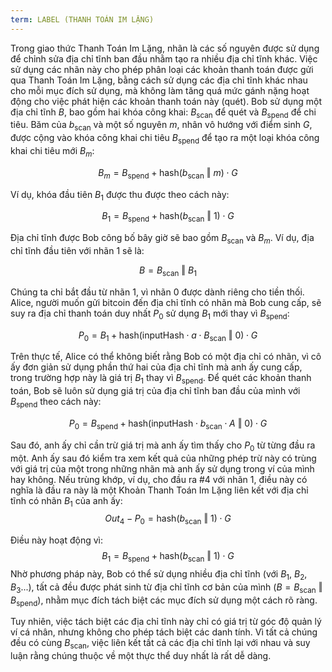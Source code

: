 ```yaml
---
term: LABEL (THANH TOÁN IM LẶNG)
---
```


Trong giao thức Thanh Toán Im Lặng, nhãn là các số nguyên được sử dụng để chỉnh sửa địa chỉ tĩnh ban đầu nhằm tạo ra nhiều địa chỉ tĩnh khác. Việc sử dụng các nhãn này cho phép phân loại các khoản thanh toán được gửi qua Thanh Toán Im Lặng, bằng cách sử dụng các địa chỉ tĩnh khác nhau cho mỗi mục đích sử dụng, mà không làm tăng quá mức gánh nặng hoạt động cho việc phát hiện các khoản thanh toán này (quét). Bob sử dụng một địa chỉ tĩnh $B$, bao gồm hai khóa công khai: $B_{\text{scan}}$ để quét và $B_{\text{spend}}$ để chi tiêu. Băm của $b_{\text{scan}}$ và một số nguyên $m$, nhân vô hướng với điểm sinh $G$, được cộng vào khóa công khai chi tiêu $B_{\text{spend}}$ để tạo ra một loại khóa công khai chi tiêu mới $B_m$:

$$  B_m = B_{\text{spend}} + \text{hash}(b_{\text{scan}} \text{ ‖ } m) \cdot G  $$

Ví dụ, khóa đầu tiên $B_1$ được thu được theo cách này:

$$  B_1 = B_{\text{spend}} + \text{hash}(b_{\text{scan}} \text{ ‖ } 1) \cdot G  $$

Địa chỉ tĩnh được Bob công bố bây giờ sẽ bao gồm $B_{\text{scan}}$ và $B_m$. Ví dụ, địa chỉ tĩnh đầu tiên với nhãn $1$ sẽ là:

$$ B = B_{\text{scan}} \text{ ‖ } B_1 $$

Chúng ta chỉ bắt đầu từ nhãn $1$, vì nhãn $0$ được dành riêng cho tiền thối. Alice, người muốn gửi bitcoin đến địa chỉ tĩnh có nhãn mà Bob cung cấp, sẽ suy ra địa chỉ thanh toán duy nhất $P_0$ sử dụng $B_1$ mới thay vì $B_{\text{spend}}$:

$$  P_0 = B_1 + \text{hash}(\text{inputHash} \cdot a \cdot B_{\text{scan}} \text{ ‖ } 0) \cdot G  $$

Trên thực tế, Alice có thể không biết rằng Bob có một địa chỉ có nhãn, vì cô ấy đơn giản sử dụng phần thứ hai của địa chỉ tĩnh mà anh ấy cung cấp, trong trường hợp này là giá trị $B_1$ thay vì $B_{\text{spend}}$. Để quét các khoản thanh toán, Bob sẽ luôn sử dụng giá trị của địa chỉ tĩnh ban đầu của mình với $B_{\text{spend}}$ theo cách này:

$$   P_0 = B_{\text{spend}} + \text{hash}(\text{inputHash} \cdot b_{\text{scan}} \cdot A \text{ ‖ } 0) \cdot G  $$

Sau đó, anh ấy chỉ cần trừ giá trị mà anh ấy tìm thấy cho $P_0$ từ từng đầu ra một. Anh ấy sau đó kiểm tra xem kết quả của những phép trừ này có trùng với giá trị của một trong những nhãn mà anh ấy sử dụng trong ví của mình hay không. Nếu trùng khớp, ví dụ, cho đầu ra #4 với nhãn $1$, điều này có nghĩa là đầu ra này là một Khoản Thanh Toán Im Lặng liên kết với địa chỉ tĩnh có nhãn $B_1$ của anh ấy:
$$ Out_4 - P_0 = \text{hash}(b_{\text{scan}} \text{ ‖ } 1) \cdot G $$

Điều này hoạt động vì:
$$  B_1 = B_{\text{spend}} + \text{hash}(b_{\text{scan}} \text{ ‖ } 1) \cdot G  $$
Nhờ phương pháp này, Bob có thể sử dụng nhiều địa chỉ tĩnh (với $B_1$, $B_2$, $B_3$...), tất cả đều được phát sinh từ địa chỉ tĩnh cơ bản của mình ($B = B_{\text{scan}} \text{ ‖ } B_{\text{spend}}$), nhằm mục đích tách biệt các mục đích sử dụng một cách rõ ràng.

Tuy nhiên, việc tách biệt các địa chỉ tĩnh này chỉ có giá trị từ góc độ quản lý ví cá nhân, nhưng không cho phép tách biệt các danh tính. Vì tất cả chúng đều có cùng $B_{\text{scan}}$, việc liên kết tất cả các địa chỉ tĩnh lại với nhau và suy luận rằng chúng thuộc về một thực thể duy nhất là rất dễ dàng.